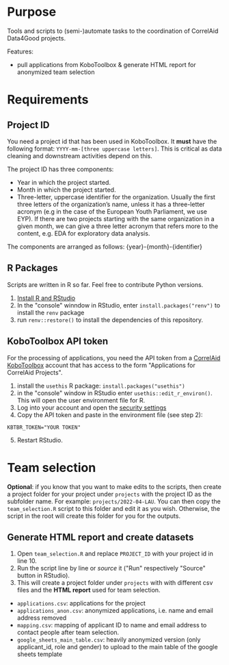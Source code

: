# Purpose
Tools and scripts to (semi-)automate tasks to the coordination of CorrelAid Data4Good projects.

Features: 

- pull applications from KoboToolbox & generate HTML report for anonymized team selection

# Requirements

## Project ID
You need a project id that has been used in KoboToolbox. It **must** have the following format: `YYYY-mm-[three uppercase letters]`. This is critical as data cleaning and downstream activities depend on this.

The project ID has three components:

- Year in which the project started.
- Month in which the project started.
- Three-letter, uppercase identifier for the organization. Usually the first three letters of the organization’s name, unless it has a three-letter acronym (e.g in the case of the European Youth Parliament, we use EYP). If there are two projects starting with the same organization in a given month, we can give a three letter acronym that refers more to the content, e.g. EDA for exploratory data analysis.

The components are arranged as follows: {year}-{month}-{identifier}

## R Packages
Scripts are written in R so far. Feel free to contribute Python versions. 

1. [Install R and RStudio](https://www.dataquest.io/blog/tutorial-getting-started-with-r-and-rstudio/)
2. In the "console" winndow in RStudio, enter `install.packages("renv")` to install the `renv` package
3. run `renv::restore()` to install the dependencies of this repository. 

## KoboToolbox API token
For the processing of applications, you need the API token from a [CorrelAid KoboToolbox](https://kobo.correlaid.org) account that has access to the form "Applications for CorrelAid Projects". 

1. install the `usethis` R package: `install.packages("usethis")`
2. in the "console" window in RStudio enter `usethis::edit_r_environ()`. This will open the user environment file for R. 
3. Log into your account and open the [security settings](https://kobo.correlaid.org/#/account/security)
4. Copy the API token and paste in the environment file (see step 2):

```
KBTBR_TOKEN="YOUR TOKEN"
```

5. Restart RStudio. 

# Team selection 
**Optional**: if you know that you want to make edits to the scripts, then create a project folder for your project under `projects` with the project ID as the subfolder name. For example: `projects/2022-04-LAU`. You can then copy the `team_selection.R` script to this folder and edit it as you wish. Otherwise, the script in the root will create this folder for you for the outputs.
## Generate HTML report and create datasets
1. Open `team_selection.R` and replace `PROJECT_ID` with your project id in line 10. 
2. Run the script line by line or _source_ it ("Run" respectively "Source" button in RStudio). 
3. This will create a project folder under `projects` with with different csv files and the **HTML report** used for team selection.

- `applications.csv`: applications for the project
- `applications_anon.csv`: anonymized applications, i.e. name and email address removed
- `mapping.csv`: mapping of applicant ID to name and email address to contact people after team selection.  
- `google_sheets_main_table.csv`: heavily anonymized version (only applicant_id, role and gender) to upload to the main table of the google sheets template
